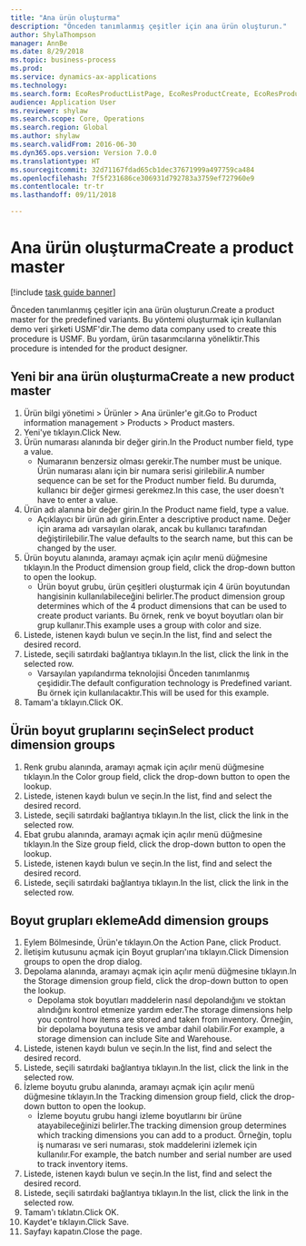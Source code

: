 ```yaml
--- 
title: "Ana ürün oluşturma"
description: "Önceden tanımlanmış çeşitler için ana ürün oluşturun."
author: ShylaThompson
manager: AnnBe
ms.date: 8/29/2018
ms.topic: business-process
ms.prod: 
ms.service: dynamics-ax-applications
ms.technology: 
ms.search.form: EcoResProductListPage, EcoResProductCreate, EcoResProductDetails, EcoResProductInventoryDimensionGroups
audience: Application User
ms.reviewer: shylaw
ms.search.scope: Core, Operations
ms.search.region: Global
ms.author: shylaw
ms.search.validFrom: 2016-06-30
ms.dyn365.ops.version: Version 7.0.0
ms.translationtype: HT
ms.sourcegitcommit: 32d71167fdad65cb1dec37671999a497759ca484
ms.openlocfilehash: 7f5f231686ce306931d792783a3759ef727960e9
ms.contentlocale: tr-tr
ms.lasthandoff: 09/11/2018

---
```

# <a name="create-a-product-master"></a><span data-ttu-id="9a32a-103">Ana ürün oluşturma</span><span class="sxs-lookup"><span data-stu-id="9a32a-103">Create a product master</span></span>

[!include [task guide banner](../../includes/task-guide-banner.md)]

<span data-ttu-id="9a32a-104">Önceden tanımlanmış çeşitler için ana ürün oluşturun.</span><span class="sxs-lookup"><span data-stu-id="9a32a-104">Create a product master for the predefined variants.</span></span> <span data-ttu-id="9a32a-105">Bu yöntemi oluşturmak için kullanılan demo veri şirketi USMF'dir.</span><span class="sxs-lookup"><span data-stu-id="9a32a-105">The demo data company used to create this procedure is USMF.</span></span> <span data-ttu-id="9a32a-106">Bu yordam, ürün tasarımcılarına yöneliktir.</span><span class="sxs-lookup"><span data-stu-id="9a32a-106">This procedure is intended for the product designer.</span></span>


## <a name="create-a-new-product-master"></a><span data-ttu-id="9a32a-107">Yeni bir ana ürün oluşturma</span><span class="sxs-lookup"><span data-stu-id="9a32a-107">Create a new product master</span></span>
1. <span data-ttu-id="9a32a-108">Ürün bilgi yönetimi > Ürünler > Ana ürünler'e git.</span><span class="sxs-lookup"><span data-stu-id="9a32a-108">Go to Product information management > Products > Product masters.</span></span>
2. <span data-ttu-id="9a32a-109">Yeni'ye tıklayın.</span><span class="sxs-lookup"><span data-stu-id="9a32a-109">Click New.</span></span>
3. <span data-ttu-id="9a32a-110">Ürün numarası alanında bir değer girin.</span><span class="sxs-lookup"><span data-stu-id="9a32a-110">In the Product number field, type a value.</span></span>
    * <span data-ttu-id="9a32a-111">Numaranın benzersiz olması gerekir.</span><span class="sxs-lookup"><span data-stu-id="9a32a-111">The number must be unique.</span></span> <span data-ttu-id="9a32a-112">Ürün numarası alanı için bir numara serisi girilebilir.</span><span class="sxs-lookup"><span data-stu-id="9a32a-112">A number sequence can be set for the Product number field.</span></span> <span data-ttu-id="9a32a-113">Bu durumda, kullanıcı bir değer girmesi gerekmez.</span><span class="sxs-lookup"><span data-stu-id="9a32a-113">In this case, the user doesn't have to enter a value.</span></span>  
4. <span data-ttu-id="9a32a-114">Ürün adı alanına bir değer girin.</span><span class="sxs-lookup"><span data-stu-id="9a32a-114">In the Product name field, type a value.</span></span>
    * <span data-ttu-id="9a32a-115">Açıklayıcı bir ürün adı girin.</span><span class="sxs-lookup"><span data-stu-id="9a32a-115">Enter a descriptive product name.</span></span> <span data-ttu-id="9a32a-116">Değer için arama adı varsayılan olarak, ancak bu kullanıcı tarafından değiştirilebilir.</span><span class="sxs-lookup"><span data-stu-id="9a32a-116">The value defaults to the search name, but this can be changed by the user.</span></span>  
5. <span data-ttu-id="9a32a-117">Ürün boyutu alanında, aramayı açmak için açılır menü düğmesine tıklayın.</span><span class="sxs-lookup"><span data-stu-id="9a32a-117">In the Product dimension group field, click the drop-down button to open the lookup.</span></span>
    * <span data-ttu-id="9a32a-118">Ürün boyut grubu, ürün çeşitleri oluşturmak için 4 ürün boyutundan hangisinin kullanılabileceğini belirler.</span><span class="sxs-lookup"><span data-stu-id="9a32a-118">The product dimension group determines which of the 4 product dimensions that can be used to create product variants.</span></span> <span data-ttu-id="9a32a-119">Bu örnek, renk ve boyut boyutları olan bir grup kullanır.</span><span class="sxs-lookup"><span data-stu-id="9a32a-119">This example uses a group with color and size.</span></span>  
6. <span data-ttu-id="9a32a-120">Listede, istenen kaydı bulun ve seçin.</span><span class="sxs-lookup"><span data-stu-id="9a32a-120">In the list, find and select the desired record.</span></span>
7. <span data-ttu-id="9a32a-121">Listede, seçili satırdaki bağlantıya tıklayın.</span><span class="sxs-lookup"><span data-stu-id="9a32a-121">In the list, click the link in the selected row.</span></span>
    * <span data-ttu-id="9a32a-122">Varsayılan yapılandırma teknolojisi Önceden tanımlanmış çeşididir.</span><span class="sxs-lookup"><span data-stu-id="9a32a-122">The default configuration technology is Predefined variant.</span></span> <span data-ttu-id="9a32a-123">Bu örnek için kullanılacaktır.</span><span class="sxs-lookup"><span data-stu-id="9a32a-123">This will be used for this example.</span></span>  
8. <span data-ttu-id="9a32a-124">Tamam'a tıklayın.</span><span class="sxs-lookup"><span data-stu-id="9a32a-124">Click OK.</span></span>

## <a name="select-product-dimension-groups"></a><span data-ttu-id="9a32a-125">Ürün boyut gruplarını seçin</span><span class="sxs-lookup"><span data-stu-id="9a32a-125">Select product dimension groups</span></span>
1. <span data-ttu-id="9a32a-126">Renk grubu alanında, aramayı açmak için açılır menü düğmesine tıklayın.</span><span class="sxs-lookup"><span data-stu-id="9a32a-126">In the Color group field, click the drop-down button to open the lookup.</span></span>
2. <span data-ttu-id="9a32a-127">Listede, istenen kaydı bulun ve seçin.</span><span class="sxs-lookup"><span data-stu-id="9a32a-127">In the list, find and select the desired record.</span></span>
3. <span data-ttu-id="9a32a-128">Listede, seçili satırdaki bağlantıya tıklayın.</span><span class="sxs-lookup"><span data-stu-id="9a32a-128">In the list, click the link in the selected row.</span></span>
4. <span data-ttu-id="9a32a-129">Ebat grubu alanında, aramayı açmak için açılır menü düğmesine tıklayın.</span><span class="sxs-lookup"><span data-stu-id="9a32a-129">In the Size group field, click the drop-down button to open the lookup.</span></span>
5. <span data-ttu-id="9a32a-130">Listede, istenen kaydı bulun ve seçin.</span><span class="sxs-lookup"><span data-stu-id="9a32a-130">In the list, find and select the desired record.</span></span>
6. <span data-ttu-id="9a32a-131">Listede, seçili satırdaki bağlantıya tıklayın.</span><span class="sxs-lookup"><span data-stu-id="9a32a-131">In the list, click the link in the selected row.</span></span>

## <a name="add-dimension-groups"></a><span data-ttu-id="9a32a-132">Boyut grupları ekleme</span><span class="sxs-lookup"><span data-stu-id="9a32a-132">Add dimension groups</span></span>
1. <span data-ttu-id="9a32a-133">Eylem Bölmesinde, Ürün'e tıklayın.</span><span class="sxs-lookup"><span data-stu-id="9a32a-133">On the Action Pane, click Product.</span></span>
2. <span data-ttu-id="9a32a-134">İletişim kutusunu açmak için Boyut grupları'ına tıklayın.</span><span class="sxs-lookup"><span data-stu-id="9a32a-134">Click Dimension groups to open the drop dialog.</span></span>
3. <span data-ttu-id="9a32a-135">Depolama alanında, aramayı açmak için açılır menü düğmesine tıklayın.</span><span class="sxs-lookup"><span data-stu-id="9a32a-135">In the Storage dimension group field, click the drop-down button to open the lookup.</span></span>
    * <span data-ttu-id="9a32a-136">Depolama stok boyutları maddelerin nasıl depolandığını ve stoktan alındığını kontrol etmenize yardım eder.</span><span class="sxs-lookup"><span data-stu-id="9a32a-136">The storage dimensions help you control how items are stored and taken from inventory.</span></span> <span data-ttu-id="9a32a-137">Örneğin, bir depolama boyutuna tesis ve ambar dahil olabilir.</span><span class="sxs-lookup"><span data-stu-id="9a32a-137">For example, a storage dimension can include Site and Warehouse.</span></span>  
4. <span data-ttu-id="9a32a-138">Listede, istenen kaydı bulun ve seçin.</span><span class="sxs-lookup"><span data-stu-id="9a32a-138">In the list, find and select the desired record.</span></span>
5. <span data-ttu-id="9a32a-139">Listede, seçili satırdaki bağlantıya tıklayın.</span><span class="sxs-lookup"><span data-stu-id="9a32a-139">In the list, click the link in the selected row.</span></span>
6. <span data-ttu-id="9a32a-140">İzleme boyutu grubu alanında, aramayı açmak için açılır menü düğmesine tıklayın.</span><span class="sxs-lookup"><span data-stu-id="9a32a-140">In the Tracking dimension group field, click the drop-down button to open the lookup.</span></span>
    * <span data-ttu-id="9a32a-141">İzleme boyutu grubu hangi izleme boyutlarını bir ürüne atayabileceğinizi belirler.</span><span class="sxs-lookup"><span data-stu-id="9a32a-141">The tracking dimension group determines which tracking dimensions you can add to a product.</span></span> <span data-ttu-id="9a32a-142">Örneğin, toplu iş numarası ve seri numarası, stok maddelerini izlemek için kullanılır.</span><span class="sxs-lookup"><span data-stu-id="9a32a-142">For example, the batch number and serial number are used to track inventory items.</span></span>  
7. <span data-ttu-id="9a32a-143">Listede, istenen kaydı bulun ve seçin.</span><span class="sxs-lookup"><span data-stu-id="9a32a-143">In the list, find and select the desired record.</span></span>
8. <span data-ttu-id="9a32a-144">Listede, seçili satırdaki bağlantıya tıklayın.</span><span class="sxs-lookup"><span data-stu-id="9a32a-144">In the list, click the link in the selected row.</span></span>
9. <span data-ttu-id="9a32a-145">Tamam'ı tıklatın.</span><span class="sxs-lookup"><span data-stu-id="9a32a-145">Click OK.</span></span>
10. <span data-ttu-id="9a32a-146">Kaydet'e tıklayın.</span><span class="sxs-lookup"><span data-stu-id="9a32a-146">Click Save.</span></span>
11. <span data-ttu-id="9a32a-147">Sayfayı kapatın.</span><span class="sxs-lookup"><span data-stu-id="9a32a-147">Close the page.</span></span>


